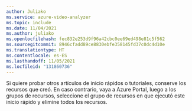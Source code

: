 ```yaml
---
author: Juliako
ms.service: azure-video-analyzer
ms.topic: include
ms.date: 11/04/2021
ms.author: juliako
ms.openlocfilehash: fec832e253d9f96a42cbc0ee69ed498e81c5f562
ms.sourcegitcommit: 8946cfadd89ce8830ebfe358145fd37c0dc4d10e
ms.translationtype: HT
ms.contentlocale: es-ES
ms.lasthandoff: 11/05/2021
ms.locfileid: "131860736"
---
```

Si quiere probar otros artículos de inicio rápidos o tutoriales, conserve los recursos que creó. En caso contrario, vaya a Azure Portal, luego a los grupos de recursos, seleccione el grupo de recursos en que ejecutó este inicio rápido y elimine todos los recursos.
